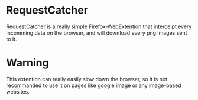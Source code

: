 # RequestCatcher

RequestCatcher is a really simple Firefox-WebExtention that interceipt every incomming data on the browser, and will download every png images sent to it. 

# Warning

This extention can really easily slow down the browser, so it is not recommanded to use it on pages like google image or any image-based websites.
